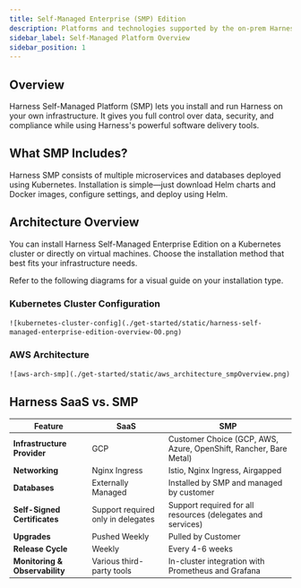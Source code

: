 ```yaml
---
title: Self-Managed Enterprise (SMP) Edition
description: Platforms and technologies supported by the on-prem Harness Self-Managed Enterprise Edition
sidebar_label: Self-Managed Platform Overview
sidebar_position: 1
---
```


## Overview

Harness Self-Managed Platform (SMP) lets you install and run Harness on your own infrastructure. It gives you full control over data, security, and compliance while using Harness's powerful software delivery tools.

## What SMP Includes?

Harness SMP consists of multiple microservices and databases deployed using Kubernetes. Installation is simple—just download Helm charts and Docker images, configure settings, and deploy using Helm.

## Architecture Overview

You can install Harness Self-Managed Enterprise Edition on a Kubernetes cluster or directly on virtual machines. Choose the installation method that best fits your infrastructure needs.

Refer to the following diagrams for a visual guide on your installation type.

### Kubernetes Cluster Configuration

    ![kubernetes-cluster-config](./get-started/static/harness-self-managed-enterprise-edition-overview-00.png)

### AWS Architecture    

    ![aws-arch-smp](./get-started/static/aws_architecture_smpOverview.png)

## Harness SaaS vs. SMP

| Feature                        | SaaS                               | SMP                                                               |
|--------------------------------|------------------------------------|-------------------------------------------------------------------|
| **Infrastructure Provider**    | GCP                                | Customer Choice (GCP, AWS, Azure, OpenShift, Rancher, Bare Metal) |
| **Networking**                 | Nginx Ingress                      | Istio, Nginx Ingress, Airgapped                                   |
| **Databases**                  | Externally Managed                 | Installed by SMP and managed by customer                          |
| **Self-Signed Certificates**   | Support required only in delegates | Support required for all resources (delegates and services)       |
| **Upgrades**                   | Pushed Weekly                      | Pulled by Customer                                                |
| **Release Cycle**              | Weekly                             | Every 4-6 weeks                                                   |
| **Monitoring & Observability** | Various third-party tools          | In-cluster integration with Prometheus and Grafana                |



